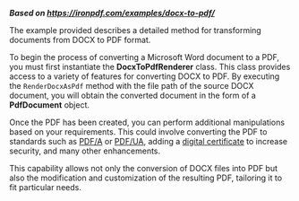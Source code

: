 ***Based on <https://ironpdf.com/examples/docx-to-pdf/>***

The example provided describes a detailed method for transforming documents from DOCX to PDF format.

To begin the process of converting a Microsoft Word document to a PDF, you must first instantiate the **DocxToPdfRenderer** class. This class provides access to a variety of features for converting DOCX to PDF. By executing the `RenderDocxAsPdf` method with the file path of the source DOCX document, you will obtain the converted document in the form of a **PdfDocument** object.

Once the PDF has been created, you can perform additional manipulations based on your requirements. This could involve converting the PDF to standards such as [PDF/A](https://ironpdf.com/how-to/pdfa/) or [PDF/UA](https://ironpdf.com/how-to/pdfua/), adding a [digital certificate](https://ironpdf.com/how-to/signing/) to increase security, and many other enhancements.

This capability allows not only the conversion of DOCX files into PDF but also the modification and customization of the resulting PDF, tailoring it to fit particular needs.